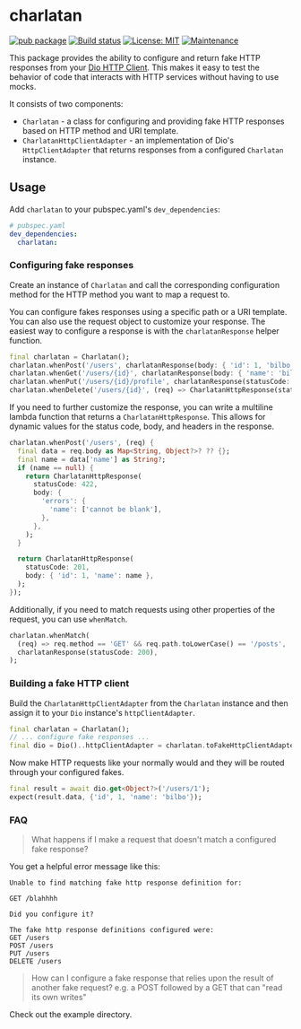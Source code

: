 # charlatan

[![pub package](https://img.shields.io/pub/v/charlatan.svg)](https://pub.dev/packages/charlatan)
[![Build status](https://github.com/Betterment/charlatan/actions/workflows/ci.yml/badge.svg?branch=main)](https://github.com/Betterment/charlatan/actions/workflows/ci.yml?query=branch%3Amain)
[![License: MIT](https://img.shields.io/badge/License-MIT-yellow.svg)](https://opensource.org/licenses/MIT)
[![Maintenance](https://img.shields.io/badge/Maintained%3F-yes-green.svg)](https://GitHub.com/Betterment/charlatan/pulse)

This package provides the ability to configure and return fake HTTP
responses from your [Dio HTTP Client](https://pub.dev/packages/dio).
This makes it easy to test the behavior of code that interacts with
HTTP services without having to use mocks.

It consists of two components:

- `Charlatan` - a class for configuring and providing fake HTTP responses
  based on HTTP method and URI template.
- `CharlatanHttpClientAdapter` - an implementation of Dio's
  `HttpClientAdapter` that returns responses from a configured
  `Charlatan` instance.

## Usage

Add `charlatan` to your pubspec.yaml's `dev_dependencies`:

```yaml
# pubspec.yaml
dev_dependencies:
  charlatan:
```

### Configuring fake responses

Create an instance of `Charlatan` and call the corresponding
configuration method for the HTTP method you want to map a request to.

You can configure fakes responses using a specific path or a URI
template. You can also use the request object to customize your
response. The easiest way to configure a response is with the
`charlatanResponse` helper function.

```dart
final charlatan = Charlatan();
charlatan.whenPost('/users', charlatanResponse(body: { 'id': 1, 'bilbo' }));
charlatan.whenGet('/users/{id}', charlatanResponse(body: { 'name': 'bilbo' }));
charlatan.whenPut('/users/{id}/profile', charlatanResponse(statusCode: 204));
charlatan.whenDelete('/users/{id}', (req) => CharlatanHttpResponse(statusCode: 204, body: { 'uri': req.path }));
```

If you need to further customize the response, you can write
a multiline lambda function that returns a `CharlatanHttpResponse`.
This allows for dynamic values for the status code, body, and
headers in the response.

```dart
charlatan.whenPost('/users', (req) {
  final data = req.body as Map<String, Object?>? ?? {};
  final name = data['name'] as String?;
  if (name == null) {
    return CharlatanHttpResponse(
      statusCode: 422,
      body: {
        'errors': {
          'name': ['cannot be blank'],
        },
      },
    );
  }

  return CharlatanHttpResponse(
    statusCode: 201,
    body: { 'id': 1, 'name': name },
  );
});
```

Additionally, if you need to match requests using other properties of the
request, you can use `whenMatch`.

```dart
charlatan.whenMatch(
  (req) => req.method == 'GET' && req.path.toLowerCase() == '/posts',
  charlatanResponse(statusCode: 200),
);
```

### Building a fake HTTP client

Build the `CharlatanHttpClientAdapter` from the `Charlatan` instance and then
assign it to your `Dio` instance's `httpClientAdapter`.

```dart
final charlatan = Charlatan();
// ... configure fake responses ...
final dio = Dio()..httpClientAdapter = charlatan.toFakeHttpClientAdapter();
```

Now make HTTP requests like your normally would and they will be routed
through your configured fakes.

```dart
final result = await dio.get<Object?>('/users/1');
expect(result.data, {'id', 1, 'name': 'bilbo'});
```

### FAQ

> What happens if I make a request that doesn't match a configured fake
> response?

You get a helpful error message like this:

```
Unable to find matching fake http response definition for:

GET /blahhhh

Did you configure it?

The fake http response definitions configured were:
GET /users
POST /users
PUT /users
DELETE /users
```

> How can I configure a fake response that relies upon the result of
> another fake request? e.g. a POST followed by a GET that can "read its
> own writes"

Check out the example directory.
